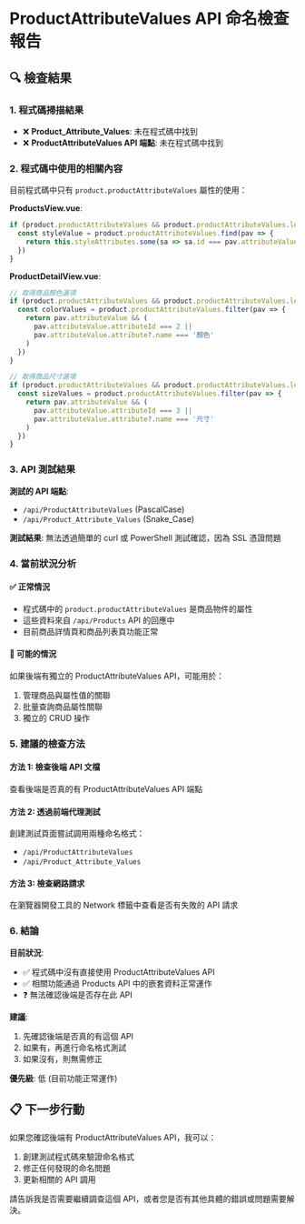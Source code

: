 # ProductAttributeValues API 命名檢查報告

## 🔍 檢查結果

### 1. 程式碼掃描結果
- ❌ **Product_Attribute_Values**: 未在程式碼中找到
- ❌ **ProductAttributeValues API 端點**: 未在程式碼中找到

### 2. 程式碼中使用的相關內容
目前程式碼中只有 `product.productAttributeValues` 屬性的使用：

**ProductsView.vue**:
```javascript
if (product.productAttributeValues && product.productAttributeValues.length > 0) {
  const styleValue = product.productAttributeValues.find(pav => {
    return this.styleAttributes.some(sa => sa.id === pav.attributeValueId)
  })
}
```

**ProductDetailView.vue**:
```javascript
// 取得商品顏色選項
if (product.productAttributeValues && product.productAttributeValues.length > 0) {
  const colorValues = product.productAttributeValues.filter(pav => {
    return pav.attributeValue && (
      pav.attributeValue.attributeId === 2 || 
      pav.attributeValue.attribute?.name === '顏色'
    )
  })
}

// 取得商品尺寸選項  
if (product.productAttributeValues && product.productAttributeValues.length > 0) {
  const sizeValues = product.productAttributeValues.filter(pav => {
    return pav.attributeValue && (
      pav.attributeValue.attributeId === 3 ||
      pav.attributeValue.attribute?.name === '尺寸'
    )
  })
}
```

### 3. API 測試結果

**測試的 API 端點**:
- `/api/ProductAttributeValues` (PascalCase)
- `/api/Product_Attribute_Values` (Snake_Case)

**測試結果**: 無法透過簡單的 curl 或 PowerShell 測試確認，因為 SSL 憑證問題

### 4. 當前狀況分析

#### ✅ 正常情況
- 程式碼中的 `product.productAttributeValues` 是商品物件的屬性
- 這些資料來自 `/api/Products` API 的回應中
- 目前商品詳情頁和商品列表頁功能正常

#### 🤔 可能的情況
如果後端有獨立的 ProductAttributeValues API，可能用於：
1. 管理商品與屬性值的關聯
2. 批量查詢商品屬性關聯
3. 獨立的 CRUD 操作

### 5. 建議的檢查方法

#### 方法 1: 檢查後端 API 文檔
查看後端是否真的有 ProductAttributeValues API 端點

#### 方法 2: 透過前端代理測試
創建測試頁面嘗試調用兩種命名格式：
- `/api/ProductAttributeValues`
- `/api/Product_Attribute_Values`

#### 方法 3: 檢查網路請求
在瀏覽器開發工具的 Network 標籤中查看是否有失敗的 API 請求

### 6. 結論

**目前狀況**: 
- ✅ 程式碼中沒有直接使用 ProductAttributeValues API
- ✅ 相關功能通過 Products API 中的嵌套資料正常運作
- ❓ 無法確認後端是否存在此 API

**建議**: 
1. 先確認後端是否真的有這個 API
2. 如果有，再進行命名格式測試
3. 如果沒有，則無需修正

**優先級**: 低 (目前功能正常運作)

## 📋 下一步行動

如果您確認後端有 ProductAttributeValues API，我可以：
1. 創建測試程式碼來驗證命名格式
2. 修正任何發現的命名問題
3. 更新相關的 API 調用

請告訴我是否需要繼續調查這個 API，或者您是否有其他具體的錯誤或問題需要解決。
